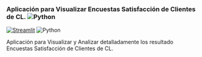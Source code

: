 ### Aplicación para Visualizar Encuestas Satisfacción de Clientes de CL. ![Python](https://img.shields.io/badge/python-3.12%2B-blue) 

[![Streamlit](https://static.streamlit.io/badges/streamlit_badge_black_white.svg)](https://sitio-encuestas-alexia-cl.streamlit.app/) ![Python](https://img.shields.io/badge/python-3.12%2B-blue) 



Aplicación para Visualizar y Analizar detalladamente los resultado Encuestas Satisfacción de Clientes de CL. 